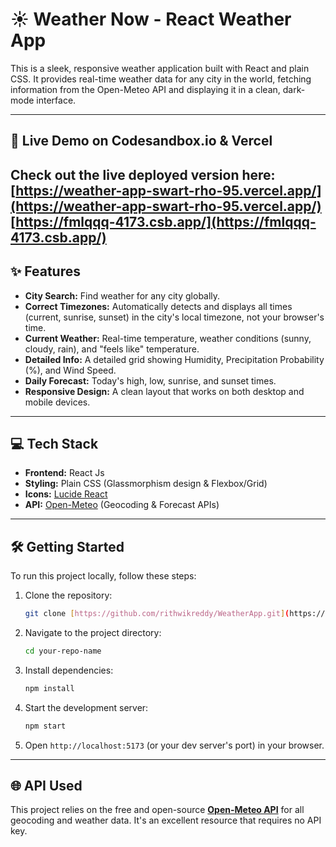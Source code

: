 # ☀️ Weather Now - React Weather App

This is a sleek, responsive weather application built with React and plain CSS. It provides real-time weather data for any city in the world, fetching information from the Open-Meteo API and displaying it in a clean, dark-mode interface.

---

## 🚀 Live Demo on Codesandbox.io & Vercel

Check out the live deployed version here:
**[https://weather-app-swart-rho-95.vercel.app/](https://weather-app-swart-rho-95.vercel.app/)**
**[https://fmlqqq-4173.csb.app/](https://fmlqqq-4173.csb.app/)**
---

## ✨ Features

* **City Search:** Find weather for any city globally.
* **Correct Timezones:** Automatically detects and displays all times (current, sunrise, sunset) in the city's local timezone, not your browser's time.
* **Current Weather:** Real-time temperature, weather conditions (sunny, cloudy, rain), and "feels like" temperature.
* **Detailed Info:** A detailed grid showing Humidity, Precipitation Probability (%), and Wind Speed.
* **Daily Forecast:** Today's high, low, sunrise, and sunset times.
* **Responsive Design:** A clean layout that works on both desktop and mobile devices.

---

## 💻 Tech Stack

* **Frontend:** React Js
* **Styling:** Plain CSS (Glassmorphism design & Flexbox/Grid)
* **Icons:** [Lucide React](https://lucide.dev/)
* **API:** [Open-Meteo](https://open-meteo.com/) (Geocoding & Forecast APIs)

---

## 🛠️ Getting Started

To run this project locally, follow these steps:

1.  Clone the repository:
    ```bash
    git clone [https://github.com/rithwikreddy/WeatherApp.git](https://github.com/rithwikreddy/WeatherApp.git)
    ```
2.  Navigate to the project directory:
    ```bash
    cd your-repo-name
    ```
3.  Install dependencies:
    ```bash
    npm install
    ```
4.  Start the development server:
    ```bash
    npm start
    ```
5.  Open `http://localhost:5173` (or your dev server's port) in your browser.

---

## 🌐 API Used

This project relies on the free and open-source **[Open-Meteo API](https://open-meteo.com/)** for all geocoding and weather data. It's an excellent resource that requires no API key.
